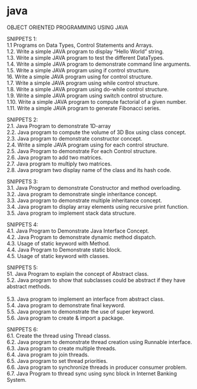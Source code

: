 # java
OBJECT ORIENTED PROGRAMMING USING JAVA  

SNIPPETS 1:<br>
1.1  Programs on Data Types, Control Statements and Arrays.<br>
1.2. Write a simple JAVA program to display “Hello World” string.<br>
1.3. Write a simple JAVA program to test the different DataTypes.<br>
1.4. Write a simple JAVA program to demonstrate command line arguments.<br>
1.5. Write a simple JAVA program using if control structure.<br>
16. Write a simple JAVA program using for control structure.<br>
1.7. Write a simple JAVA program using while control structure.<br>
1.8. Write a simple JAVA program using do-while control structure.<br>
1.9. Write a simple JAVA program using switch control structure.<br>
1.10. Write a simple JAVA program to compute factorial of a given number.<br>
1.11. Write a simple JAVA program to generate Fibonacci series.<br>

SNIPPETS 2:<br>
2.1. Java Program to demonstrate 1D-array<br>
2.2. Java program to compute the volume of 3D Box using class concept.<br>
2.3. Java program to demonstrate constructor concept.<br>
2.4. Write a simple JAVA program using for each control structure.<br>
2.5. Java Program to demonstrate For each Control structure.<br>
2.6. Java program to add two matrices.<br>
2.7. Java program to multiply two matrices.<br>
2.8. Java program two display name of the class and its hash code.<br>

SNIPPETS 3:<br>
3.1. Java Program to demonstrate Constructor and method overloading.<br>
3.2. Java program to demonstrate single inheritance concept.<br>
3.3. Java program to demonstrate multiple inheritance concept.<br>
3.4. Java program to display array elements using recursive print function.<br>
3.5. Java program to implement stack data structure.<br>

SNIPPETS 4:<br>
4.1. Java Program to Demonstrate Java Interface Concept.<br>
4.2. Java Program to demonstrate dynamic method dispatch.<br>
4.3. Usage of static keyword with Method.<br>
4.4. Java Program to Demonstrate static block.<br>
4.5. Usage of static keyword with classes.<br>

SNIPPETS 5:<br>
51. Java Program to explain the concept of Abstract class.<br>
5.2. Java program to show that subclasses could be abstract if they have abstract methods.<br>       
5.3. Java program to implement an interface from abstract class.<br>
5.4. Java program to demonstrate final keyword.<br>
5.5. Java program to demonstrate the use of super keyword.<br>
5.6. Java program to create & import a package.<br>

SNIPPETS 6:<br>
6.1. Create the thread using Thread classs.<br>
6.2. Java program to demonstrate thread creation using Runnable interface.<br>
6.3. Java program to create multiple threads.<br>
6.4. Java program to join threads.<br>
6.5. Java program to set thread priorities.<br>
6.6. Java program to synchronize threads in producer consumer problem.<br>
6.7. Java Program to thread sync using sync block in Internet Banking System.<br>

				
